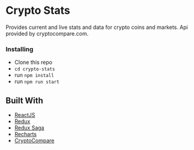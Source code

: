 # Crypto Stats

Provides current and live stats and data for crypto coins and markets.  Api provided by cryptocompare.com. 


### Installing

+ Clone this repo
+ `cd crypto-stats`
+ run `npm install`
+ run `npm run start`



## Built With

* [ReactJS](https://reactjs.org/)
* [Redux](https://redux.js.org)
* [Redux Saga](https://redux-saga.js.org)
* [Recharts](https://recharts.org)
* [CryptoCompare](https://cryptocompare.org)
